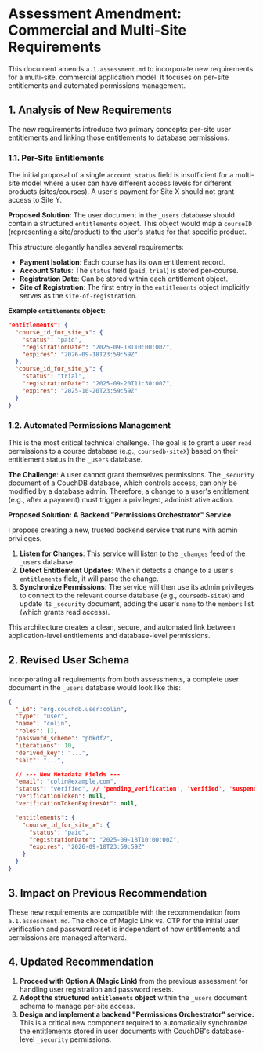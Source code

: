 # Assessment Amendment: Commercial and Multi-Site Requirements

This document amends `a.1.assessment.md` to incorporate new requirements for a multi-site, commercial application model. It focuses on per-site entitlements and automated permissions management.

## 1. Analysis of New Requirements

The new requirements introduce two primary concepts: per-site user entitlements and linking those entitlements to database permissions.

### 1.1. Per-Site Entitlements

The initial proposal of a single `account status` field is insufficient for a multi-site model where a user can have different access levels for different products (sites/courses). A user's payment for Site X should not grant access to Site Y.

**Proposed Solution**: The user document in the `_users` database should contain a structured `entitlements` object. This object would map a `courseID` (representing a site/product) to the user's status for that specific product.

This structure elegantly handles several requirements:
- **Payment Isolation**: Each course has its own entitlement record.
- **Account Status**: The `status` field (`paid`, `trial`) is stored per-course.
- **Registration Date**: Can be stored within each entitlement object.
- **Site of Registration**: The first entry in the `entitlements` object implicitly serves as the `site-of-registration`.

**Example `entitlements` object:**
```json
"entitlements": {
  "course_id_for_site_x": {
    "status": "paid",
    "registrationDate": "2025-09-18T10:00:00Z",
    "expires": "2026-09-18T23:59:59Z"
  },
  "course_id_for_site_y": {
    "status": "trial",
    "registrationDate": "2025-09-20T11:30:00Z",
    "expires": "2025-10-20T23:59:59Z"
  }
}
```

### 1.2. Automated Permissions Management

This is the most critical technical challenge. The goal is to grant a user `read` permissions to a course database (e.g., `coursedb-siteX`) based on their entitlement status in the `_users` database.

**The Challenge**: A user cannot grant themselves permissions. The `_security` document of a CouchDB database, which controls access, can only be modified by a database admin. Therefore, a change to a user's entitlement (e.g., after a payment) must trigger a privileged, administrative action.

**Proposed Solution: A Backend "Permissions Orchestrator" Service**

I propose creating a new, trusted backend service that runs with admin privileges.

1.  **Listen for Changes**: This service will listen to the `_changes` feed of the `_users` database.
2.  **Detect Entitlement Updates**: When it detects a change to a user's `entitlements` field, it will parse the change.
3.  **Synchronize Permissions**: The service will then use its admin privileges to connect to the relevant course database (e.g., `coursedb-siteX`) and update its `_security` document, adding the user's `name` to the `members` list (which grants read access).

This architecture creates a clean, secure, and automated link between application-level entitlements and database-level permissions.

## 2. Revised User Schema

Incorporating all requirements from both assessments, a complete user document in the `_users` database would look like this:

```json
{
  "_id": "org.couchdb.user:colin",
  "type": "user",
  "name": "colin",
  "roles": [],
  "password_scheme": "pbkdf2",
  "iterations": 10,
  "derived_key": "...",
  "salt": "...",

  // --- New Metadata Fields ---
  "email": "colin@example.com",
  "status": "verified", // 'pending_verification', 'verified', 'suspended'
  "verificationToken": null,
  "verificationTokenExpiresAt": null,

  "entitlements": {
    "course_id_for_site_x": {
      "status": "paid",
      "registrationDate": "2025-09-18T10:00:00Z",
      "expires": "2026-09-18T23:59:59Z"
    }
  }
}
```

## 3. Impact on Previous Recommendation

These new requirements are compatible with the recommendation from `a.1.assessment.md`. The choice of Magic Link vs. OTP for the initial user verification and password reset is independent of how entitlements and permissions are managed afterward.

## 4. Updated Recommendation

1.  **Proceed with Option A (Magic Link)** from the previous assessment for handling user registration and password resets.
2.  **Adopt the structured `entitlements` object** within the `_users` document schema to manage per-site access.
3.  **Design and implement a backend "Permissions Orchestrator" service.** This is a critical new component required to automatically synchronize the entitlements stored in user documents with CouchDB's database-level `_security` permissions.
